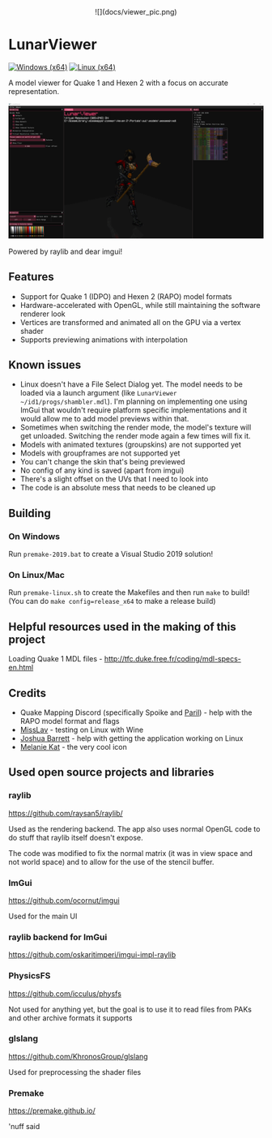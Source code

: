<center>![](docs/viewer_pic.png)</center>

# LunarViewer

[![Windows (x64)](https://github.com/LunaRyuko/LunarViewer/actions/workflows/windows.yml/badge.svg?branch=main)](https://github.com/LunaRyuko/LunarViewer/actions/workflows/windows.yml) [![Linux (x64)](https://github.com/LunaRyuko/LunarViewer/actions/workflows/linux.yml/badge.svg?branch=main)](https://github.com/LunaRyuko/LunarViewer/actions/workflows/linux.yml)

A model viewer for Quake 1 and Hexen 2 with a focus on accurate representation.

![](docs/viewer_pic.png)

Powered by raylib and dear imgui!

## Features

 - Support for Quake 1 (IDPO) and Hexen 2 (RAPO) model formats
 - Hardware-accelerated with OpenGL, while still maintaining the software renderer look
 - Vertices are transformed and animated all on the GPU via a vertex shader
 - Supports previewing animations with interpolation

## Known issues

 - Linux doesn't have a File Select Dialog yet. The model needs to be loaded via a launch argument (like `LunarViewer ~/id1/progs/shambler.mdl`). I'm planning on implementing one using ImGui that wouldn't require platform specific implementations and it would allow me to add model previews within that.
 - Sometimes when switching the render mode, the model's texture will get unloaded. Switching the render mode again a few times will fix it.
 - Models with animated textures (groupskins) are not supported yet
 - Models with groupframes are not supported yet
 - You can't change the skin that's being previewed
 - No config of any kind is saved (apart from imgui)
 - There's a slight offset on the UVs that I need to look into
 - The code is an absolute mess that needs to be cleaned up

## Building
### On Windows
Run `premake-2019.bat` to create a Visual Studio 2019 solution!
### On Linux/Mac
Run `premake-linux.sh` to create the Makefiles and then run `make` to build! (You can do `make config=release_x64` to make a release build)

## Helpful resources used in the making of this project

Loading Quake 1 MDL files - http://tfc.duke.free.fr/coding/mdl-specs-en.html

## Credits

 - Quake Mapping Discord (specifically Spoike and [Paril](https://www.planetminecraft.com/member/paril)) - help with the RAPO model format and flags
 - [MissLav](https://www.artstation.com/misslavender) - testing on Linux with Wine
 - [Joshua Barrett](https://github.com/jjbarr) - help with getting the application working on Linux
 - [Melanie Kat](https://melaniekat.com/) - the very cool icon

## Used open source projects and libraries

### raylib

https://github.com/raysan5/raylib/

Used as the rendering backend. The app also uses normal OpenGL code to do stuff that raylib itself doesn't expose.

The code was modified to fix the normal matrix (it was in view space and not world space) and to allow for the use of the stencil buffer.

### ImGui

https://github.com/ocornut/imgui

Used for the main UI

### raylib backend for ImGui

https://github.com/oskaritimperi/imgui-impl-raylib

### PhysicsFS

https://github.com/icculus/physfs

Not used for anything yet, but the goal is to use it to read files from PAKs and other archive formats it supports

### glslang

https://github.com/KhronosGroup/glslang

Used for preprocessing the shader files

### Premake

https://premake.github.io/

'nuff said
